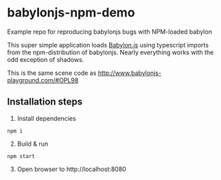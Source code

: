 # babylonjs-npm-demo
Example repo for reproducing babylonjs bugs with NPM-loaded babylon

This super simple application loads [Babylon.js](http://www.babylonjs.com/) using typescript imports from the npm-distribution of babylonjs.
Nearly everything works with the odd exception of shadows. 

This is the same scene code as http://www.babylonjs-playground.com/#OPL98

## Installation steps
1. Install dependencies
```
npm i
```
2. Build & run
```
npm start
```
3. Open browser to http://localhost:8080
